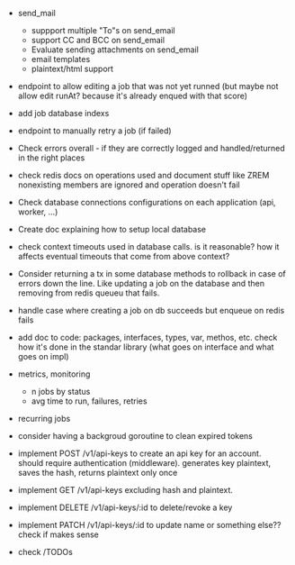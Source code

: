 - send_mail
    - suppport multiple "To"s on send_email
    - support CC and BCC on send_email
    - Evaluate sending attachments on send_email
    - email templates
    - plaintext/html support
- endpoint to allow editing a job that was not yet runned (but maybe not allow edit runAt? because it's already enqued with that score)
- add job database indexs
- endpoint to manually retry a job (if failed)
- Check errors overall - if they are correctly logged and handled/returned in the right places
- check redis docs on operations used and document stuff like ZREM nonexisting members are ignored and operation doesn't fail
- Check database connections configurations on each application (api, worker, ...)
- Create doc explaining how to setup local database
- check context timeouts used in database calls. is it reasonable? how it affects eventual timeouts that come from above context?
- Consider returning a tx in some database methods to rollback in case of errors down the line. Like updating a job on the database and then removing from redis queueu that fails.
- handle case where creating a job on db succeeds but enqueue on redis fails
- add doc to code: packages, interfaces, types, var, methos, etc. check how it's done in the standar library (what goes on interface and what goes on impl)
- metrics, monitoring
    - n jobs by status
    - avg time to run, failures, retries
- recurring jobs
- consider having a backgroud goroutine to clean expired tokens
- implement POST /v1/api-keys to create an api key for an account. should require authentication (middleware). generates key plaintext, saves the hash, returns plaintext only once
- implement GET /v1/api-keys excluding hash and plaintext. 
- implement DELETE /v1/api-keys/:id	to delete/revoke a key
- implement PATCH /v1/api-keys/:id	to update name or something else?? check if makes sense


- check /TODOs